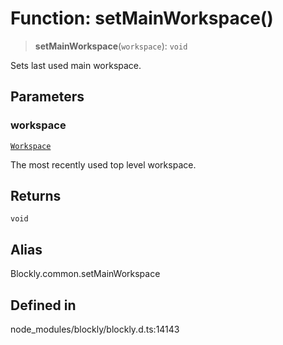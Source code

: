 # Function: setMainWorkspace()

> **setMainWorkspace**(`workspace`): `void`

Sets last used main workspace.

## Parameters

### workspace

[`Workspace`](../../classes/Workspace.md)

The most recently used top level workspace.

## Returns

`void`

## Alias

Blockly.common.setMainWorkspace

## Defined in

node_modules/blockly/blockly.d.ts:14143
